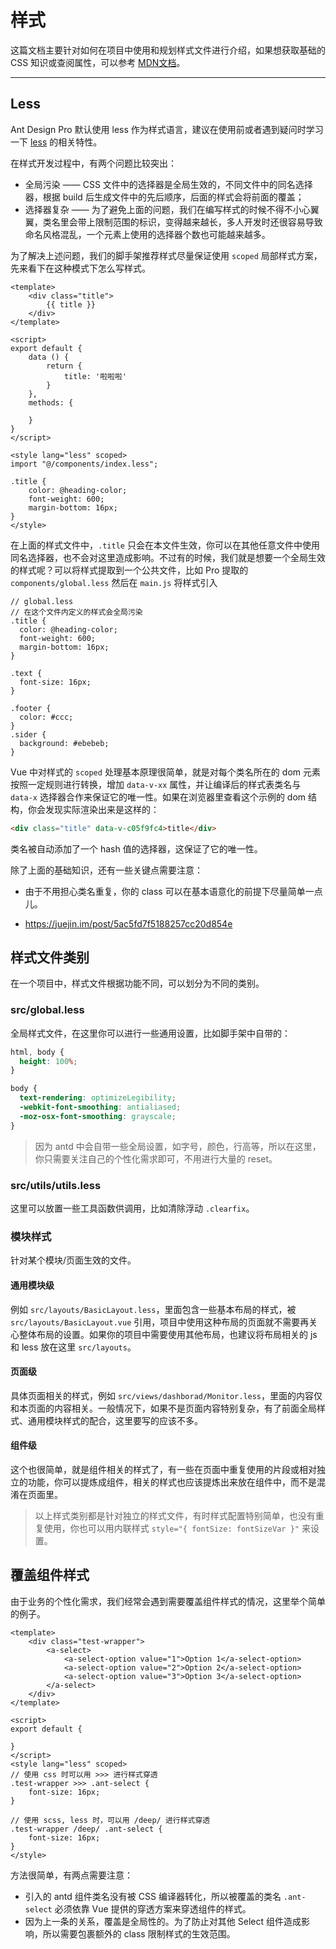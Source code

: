 # 样式

这篇文档主要针对如何在项目中使用和规划样式文件进行介绍，如果想获取基础的 CSS 知识或查阅属性，可以参考 [MDN文档](https://developer.mozilla.org/zh-CN/docs/Web/CSS/Reference)。

---


## Less

Ant Design Pro 默认使用 less 作为样式语言，建议在使用前或者遇到疑问时学习一下 [less](http://lesscss.org/) 的相关特性。

在样式开发过程中，有两个问题比较突出：

- 全局污染 —— CSS 文件中的选择器是全局生效的，不同文件中的同名选择器，根据 build 后生成文件中的先后顺序，后面的样式会将前面的覆盖；
- 选择器复杂 —— 为了避免上面的问题，我们在编写样式的时候不得不小心翼翼，类名里会带上限制范围的标识，变得越来越长，多人开发时还很容易导致命名风格混乱，一个元素上使用的选择器个数也可能越来越多。

为了解决上述问题，我们的脚手架推荐样式尽量保证使用 `scoped` 局部样式方案，先来看下在这种模式下怎么写样式。

```vue
<template>
	<div class="title">
		{{ title }}
	</div>
</template>

<script>
export default {
    data () {
        return {
            title: '啦啦啦'
        }
    },
    methods: {
        
    }
}
</script>

<style lang="less" scoped>
import "@/components/index.less";

.title {
    color: @heading-color;
    font-weight: 600;
    margin-bottom: 16px;
}
</style>
```


在上面的样式文件中，`.title` 只会在本文件生效，你可以在其他任意文件中使用同名选择器，也不会对这里造成影响。不过有的时候，我们就是想要一个全局生效的样式呢？可以将样式提取到一个公共文件，比如 Pro 提取的 `components/global.less` 然后在 `main.js` 将样式引入

```less
// global.less 
// 在这个文件内定义的样式会全局污染
.title {
  color: @heading-color;
  font-weight: 600;
  margin-bottom: 16px;
}

.text {
  font-size: 16px;
}

.footer {
  color: #ccc;
}
.sider {
  background: #ebebeb;
}
```


Vue 中对样式的 `scoped` 处理基本原理很简单，就是对每个类名所在的 dom 元素按照一定规则进行转换，增加 `data-v-xx` 属性，并让编译后的样式表类名与 `data-x` 选择器合作来保证它的唯一性。如果在浏览器里查看这个示例的 dom 结构，你会发现实际渲染出来是这样的：


```html
<div class="title" data-v-c05f9fc4>title</div>
```

类名被自动添加了一个 hash 值的选择器，这保证了它的唯一性。

除了上面的基础知识，还有一些关键点需要注意：

- 由于不用担心类名重复，你的 class 可以在基本语意化的前提下尽量简单一点儿。


- https://juejin.im/post/5ac5fd7f5188257cc20d854e

## 样式文件类别

在一个项目中，样式文件根据功能不同，可以划分为不同的类别。

### src/global.less

全局样式文件，在这里你可以进行一些通用设置，比如脚手架中自带的：

```css
html, body {
  height: 100%;
}

body {
  text-rendering: optimizeLegibility;
  -webkit-font-smoothing: antialiased;
  -moz-osx-font-smoothing: grayscale;
}
```

> 因为 antd 中会自带一些全局设置，如字号，颜色，行高等，所以在这里，你只需要关注自己的个性化需求即可，不用进行大量的 reset。

### src/utils/utils.less

这里可以放置一些工具函数供调用，比如清除浮动 `.clearfix`。

### 模块样式

针对某个模块/页面生效的文件。

#### 通用模块级

例如 `src/layouts/BasicLayout.less`，里面包含一些基本布局的样式，被 `src/layouts/BasicLayout.vue` 引用，项目中使用这种布局的页面就不需要再关心整体布局的设置。如果你的项目中需要使用其他布局，也建议将布局相关的 js 和 less 放在这里 `src/layouts`。

#### 页面级

具体页面相关的样式，例如 `src/views/dashborad/Monitor.less`，里面的内容仅和本页面的内容相关。一般情况下，如果不是页面内容特别复杂，有了前面全局样式、通用模块样式的配合，这里要写的应该不多。

#### 组件级

这个也很简单，就是组件相关的样式了，有一些在页面中重复使用的片段或相对独立的功能，你可以提炼成组件，相关的样式也应该提炼出来放在组件中，而不是混淆在页面里。

> 以上样式类别都是针对独立的样式文件，有时样式配置特别简单，也没有重复使用，你也可以用内联样式 `style="{ fontSize: fontSizeVar }"` 来设置。


## 覆盖组件样式

由于业务的个性化需求，我们经常会遇到需要覆盖组件样式的情况，这里举个简单的例子。

```vue
<template>
	<div class="test-wrapper">
		<a-select>
			<a-select-option value="1">Option 1</a-select-option>
			<a-select-option value="2">Option 2</a-select-option>
			<a-select-option value="3">Option 3</a-select-option>
		</a-select>
	</div>
</template>

<script>
export default {
    
}
</script>
<style lang="less" scoped>
// 使用 css 时可以用 >>> 进行样式穿透
.test-wrapper >>> .ant-select {
    font-size: 16px;
}

// 使用 scss, less 时，可以用 /deep/ 进行样式穿透
.test-wrapper /deep/ .ant-select {
    font-size: 16px;
}
</style>
```

方法很简单，有两点需要注意：

- 引入的 antd 组件类名没有被 CSS 编译器转化，所以被覆盖的类名 `.ant-select` 必须依靠 Vue 提供的穿透方案来穿透组件的样式。
- 因为上一条的关系，覆盖是全局性的。为了防止对其他 Select 组件造成影响，所以需要包裹额外的 class 限制样式的生效范围。
